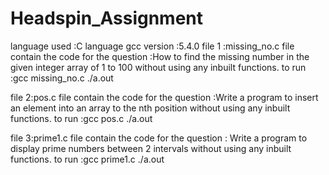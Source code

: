 # Headspin_Assignment
language used :C language
gcc version :5.4.0
file 1 :missing_no.c file contain the code for the question :How to find the missing number in the given integer array of 1 to 100 without using any inbuilt functions.
to run :gcc missing_no.c
        ./a.out
        
file 2:pos.c file contain the code for the question :Write a program to insert an element into an array to the nth position without using any inbuilt functions.
to run :gcc pos.c
       ./a.out
       
 file 3:prime1.c file contain the code for the question : Write a program to display prime numbers between 2 intervals without using any inbuilt functions.
 to run :gcc prime1.c
         ./a.out
